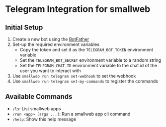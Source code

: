 # Telegram Integration for smallweb

## Initial Setup

1. Create a new bot using the [BotFather](https://t.me/botfather)
2. Set-up the required environment variables
    - Copy the token and set it as the `TELEGRAM_BOT_TOKEN` environment variable
    - Set the `TELEGRAM_BOT_SECRET` environment variable to a random string
    - Set the `TELEGRAM_CHAT_ID` environment variable to the chat id of the user you want to interact with
3. Use `smallweb run telegram set-webhook` to set the webhook
4. Use `smallweb run telegram set-my-commands` to register the commands

## Available Commands

- `/ls`: List smallweb apps
- `/run <app> [args ...]`: Run a smallweb app cli command
- `/help`: Show this help message
